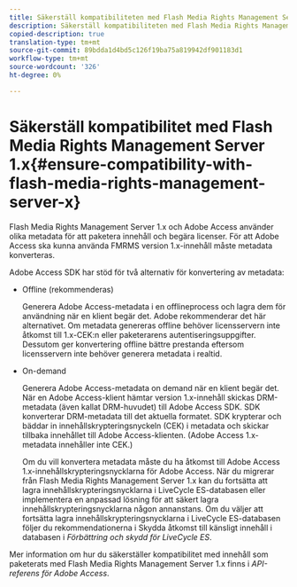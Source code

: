 ```yaml
---
title: Säkerställ kompatibiliteten med Flash Media Rights Management Server 1.x
description: Säkerställ kompatibiliteten med Flash Media Rights Management Server 1.x
copied-description: true
translation-type: tm+mt
source-git-commit: 89bdda1d4bd5c126f19ba75a819942df901183d1
workflow-type: tm+mt
source-wordcount: '326'
ht-degree: 0%

---
```



# Säkerställ kompatibilitet med Flash Media Rights Management Server 1.x{#ensure-compatibility-with-flash-media-rights-management-server-x}

Flash Media Rights Management Server 1.x och Adobe Access använder olika metadata för att paketera innehåll och begära licenser. För att Adobe Access ska kunna använda FMRMS version 1.x-innehåll måste metadata konverteras.

Adobe Access SDK har stöd för två alternativ för konvertering av metadata:

* Offline (rekommenderas)

   Generera Adobe Access-metadata i en offlineprocess och lagra dem för användning när en klient begär det. Adobe rekommenderar det här alternativet. Om metadata genereras offline behöver licensservern inte åtkomst till 1.x-CEK:n eller paketerarens autentiseringsuppgifter. Dessutom ger konvertering offline bättre prestanda eftersom licensservern inte behöver generera metadata i realtid.

* On-demand

   Generera Adobe Access-metadata on demand när en klient begär det. När en Adobe Access-klient hämtar version 1.x-innehåll skickas DRM-metadata (även kallat DRM-huvudet) till Adobe Access SDK. SDK konverterar DRM-metadata till det aktuella formatet. SDK krypterar och bäddar in innehållskrypteringsnyckeln (CEK) i metadata och skickar tillbaka innehållet till Adobe Access-klienten. (Adobe Access 1.x-metadata innehåller inte CEK.)

   Om du vill konvertera metadata måste du ha åtkomst till Adobe Access 1.x-innehållskrypteringsnycklarna för Adobe Access. När du migrerar från Flash Media Rights Management Server 1.x kan du fortsätta att lagra innehållskrypteringsnycklarna i LiveCycle ES-databasen eller implementera en anpassad lösning för att säkert lagra innehållskrypteringsnycklarna någon annanstans. Om du väljer att fortsätta lagra innehållskrypteringsnycklarna i LiveCycle ES-databasen följer du rekommendationerna i Skydda åtkomst till känsligt innehåll i databasen i *Förbättring och skydd för LiveCycle ES*.

Mer information om hur du säkerställer kompatibilitet med innehåll som paketerats med Flash Media Rights Management Server 1.x finns i *API-referens för Adobe Access*.
